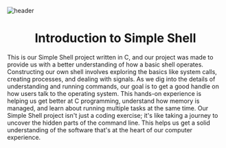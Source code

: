 
![header](https://capsule-render.vercel.app/api?type=cylinder&text=Jordan%20and%20Ivonne's%20Simple%20Shell&animation=blinking&fontSize=40&fontColor=FFFFFF)
<h1 align="center">
Introduction to Simple Shell
</h1>
This is our Simple Shell project written in C, and our project was made to provide us with a better understanding of how a basic shell operates. Constructing our own shell involves exploring the basics like system calls, creating processes, and dealing with signals. As we dig into the details of understanding and running commands, our goal is to get a good handle on how users talk to the operating system. This hands-on experience is helping us get better at C programming, understand how memory is managed, and learn about running multiple tasks at the same time. Our Simple Shell project isn't just a coding exercise; it's like taking a journey to uncover the hidden parts of the command line. This helps us get a solid understanding of the software that's at the heart of our computer experience.
